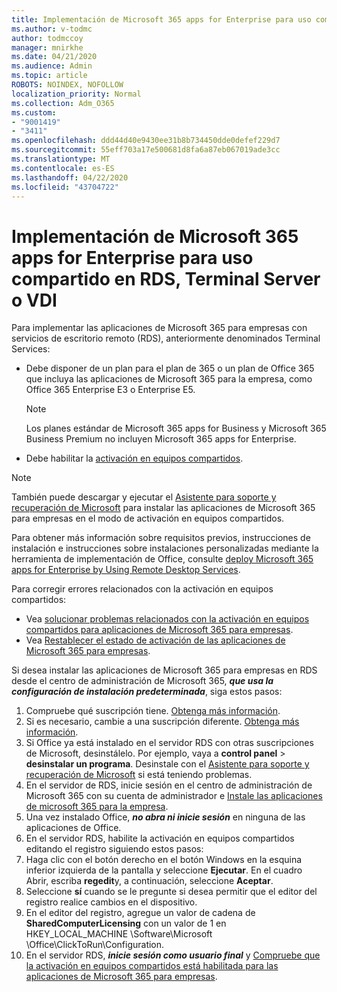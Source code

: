 ```yaml
---
title: Implementación de Microsoft 365 apps for Enterprise para uso compartido en RDS, Terminal Server o VDI
ms.author: v-todmc
author: todmccoy
manager: mnirkhe
ms.date: 04/21/2020
ms.audience: Admin
ms.topic: article
ROBOTS: NOINDEX, NOFOLLOW
localization_priority: Normal
ms.collection: Adm_O365
ms.custom:
- "9001419"
- "3411"
ms.openlocfilehash: ddd44d40e9430ee31b8b734450dde0defef229d7
ms.sourcegitcommit: 55eff703a17e500681d8fa6a87eb067019ade3cc
ms.translationtype: MT
ms.contentlocale: es-ES
ms.lasthandoff: 04/22/2020
ms.locfileid: "43704722"
---
```

# <a name="deploying-microsoft-365-apps-for-enterprise-for-shared-use-on-rds-terminal-server-or-vdi"></a>Implementación de Microsoft 365 apps for Enterprise para uso compartido en RDS, Terminal Server o VDI

Para implementar las aplicaciones de Microsoft 365 para empresas con servicios de escritorio remoto (RDS), anteriormente denominados Terminal Services:
- Debe disponer de un plan para el plan de 365 o un plan de Office 365 que incluya las aplicaciones de Microsoft 365 para la empresa, como Office 365 Enterprise E3 o Enterprise E5.
   > [!NOTE] 
   > Los planes estándar de Microsoft 365 apps for Business y Microsoft 365 Business Premium no incluyen Microsoft 365 apps for Enterprise.
- Debe habilitar la [activación en equipos compartidos](https://docs.microsoft.com/DeployOffice/overview-of-shared-computer-activation-for-office-365-proplus).

> [!NOTE]
> También puede descargar y ejecutar el [Asistente para soporte y recuperación de Microsoft](https://aka.ms/SaRA_OfficeSCA_M365Portal) para instalar las aplicaciones de Microsoft 365 para empresas en el modo de activación en equipos compartidos.

Para obtener más información sobre requisitos previos, instrucciones de instalación e instrucciones sobre instalaciones personalizadas mediante la herramienta de implementación de Office, consulte [deploy Microsoft 365 apps for Enterprise by Using Remote Desktop Services](https://docs.microsoft.com/DeployOffice/deploy-office-365-proplus-by-using-remote-desktop-services).

Para corregir errores relacionados con la activación en equipos compartidos:
- Vea [solucionar problemas relacionados con la activación en equipos compartidos para aplicaciones de Microsoft 365 para empresas](https://docs.microsoft.com/DeployOffice/troubleshoot-issues-with-shared-computer-activation-for-office-365-proplus).
- Vea [Restablecer el estado de activación de las aplicaciones de Microsoft 365 para empresas](https://go.microsoft.com/fwlink/?linkid=2109218).

Si desea instalar las aplicaciones de Microsoft 365 para empresas en RDS desde el centro de administración de Microsoft 365, ***que usa la configuración de instalación predeterminada***, siga estos pasos:

1.    Compruebe qué suscripción tiene. [Obtenga más información](https://docs.microsoft.com/office365/admin/admin-overview/what-subscription-do-i-have).
2.    Si es necesario, cambie a una suscripción diferente. [Obtenga más información](https://docs.microsoft.com/office365/admin/subscriptions-and-billing/switch-to-a-different-plan).
3.    Si Office ya está instalado en el servidor RDS con otras suscripciones de Microsoft, desinstálelo. Por ejemplo, vaya a **control panel** > **desinstalar un programa**. Desinstale con el [Asistente para soporte y recuperación de Microsoft](https://aka.ms/SARA-OfficeUninstall-Alchemy) si está teniendo problemas.
4.    En el servidor de RDS, inicie sesión en el centro de administración de Microsoft 365 con su cuenta de administrador e [Instale las aplicaciones de microsoft 365 para la empresa](https://portal.office.com/OLS/MySoftware.aspx).
5.    Una vez instalado Office, ***no abra ni inicie sesión*** en ninguna de las aplicaciones de Office.
6.    En el servidor RDS, habilite la activación en equipos compartidos editando el registro siguiendo estos pasos:
   1. Haga clic con el botón derecho en el botón Windows en la esquina inferior izquierda de la pantalla y seleccione **Ejecutar**. En el cuadro Abrir, escriba **regedit**y, a continuación, seleccione **Aceptar**.
   2. Seleccione **sí** cuando se le pregunte si desea permitir que el editor del registro realice cambios en el dispositivo.
   3. En el editor del registro, agregue un valor de cadena de **SharedComputerLicensing** con un valor de 1 en HKEY_LOCAL_MACHINE \Software\Microsoft \Office\ClickToRun\Configuration.
   4. En el servidor RDS, ***inicie sesión como usuario final*** y [Compruebe que la activación en equipos compartidos está habilitada para las aplicaciones de Microsoft 365 para empresas](https://docs.microsoft.com/DeployOffice/troubleshoot-issues-with-shared-computer-activation-for-office-365-proplus#verify-that-activation-for-office-365-proplus-succeeded).

